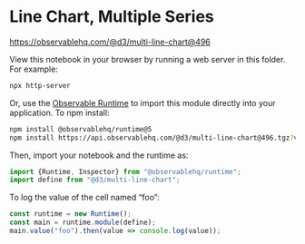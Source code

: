 # Line Chart, Multiple Series

https://observablehq.com/@d3/multi-line-chart@496

View this notebook in your browser by running a web server in this folder. For
example:

~~~sh
npx http-server
~~~

Or, use the [Observable Runtime](https://github.com/observablehq/runtime) to
import this module directly into your application. To npm install:

~~~sh
npm install @observablehq/runtime@5
npm install https://api.observablehq.com/@d3/multi-line-chart@496.tgz?v=3
~~~

Then, import your notebook and the runtime as:

~~~js
import {Runtime, Inspector} from "@observablehq/runtime";
import define from "@d3/multi-line-chart";
~~~

To log the value of the cell named “foo”:

~~~js
const runtime = new Runtime();
const main = runtime.module(define);
main.value("foo").then(value => console.log(value));
~~~
